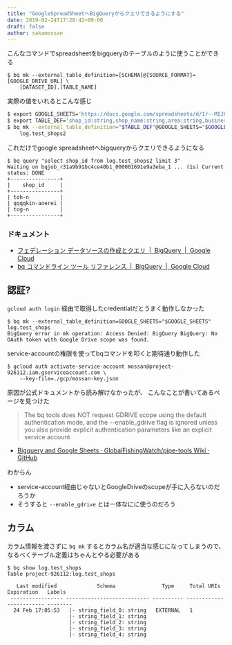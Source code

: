 ```yaml
---
title: "GoogleSpreadSheetへBigQueryからクエリできるようにする"
date: 2019-02-24T17:28:42+09:00
draft: false
author: sakamossan
---
```


こんなコマンドでspreadsheetをbigqueryのテーブルのように使うことができる

```
$ bq mk --external_table_definition=[SCHEMA]@[SOURCE_FORMAT]=[GOOGLE_DRIVE_URL] \
    [DATASET_ID].[TABLE_NAME]
```

実際の値をいれるとこんな感じ

```bash
$ export GOOGLE_SHEETS='https://docs.google.com/spreadsheets/d/1r--MIJGEuZSgx9KMQxyAOL9S80cZaV8BM/edit#gid=1436148405'
$ export TABLE_DEF='shop_id:string,shop_name:string,area:string,business:string,genre:string'
$ bq mk --external_table_definition="$TABLE_DEF"@GOOGLE_SHEETS="$GOOGLE_SHEETS" \
    log.test_shops2
```

これだけでgoogle spreadsheetへbigqueryからクエリできるようになる

```console
$ bq query "select shop_id from log.test_shops2 limit 3"
Waiting on bqjob_r31a9b91bc4ce40b1_000001691e9a3eba_1 ... (1s) Current status: DONE
+----------------+
|    shop_id     |
+----------------+
| toh-n          |
| qqqqkin-aoerei |
| tog-n          |
+----------------+
```

### ドキュメント

- [フェデレーション データソースの作成とクエリ  |  BigQuery  |  Google Cloud](https://cloud.google.com/bigquery/federated-data-sources?hl=ja#creating_a_federated_table_using_google_drive)
- [bq コマンドライン ツール リファレンス  |  BigQuery  |  Google Cloud](https://cloud.google.com/bigquery/docs/reference/bq-cli-reference?authuser=0&hl=ja#bq_mk)


## 認証?

`gcloud auth login` 経由で取得したcredentialだとうまく動作しなかった

```console
$ bq mk --external_table_definition=GOOGLE_SHEETS="$GOOGLE_SHEETS" log.test_shops
BigQuery error in mk operation: Access Denied: BigQuery BigQuery: No OAuth token with Google Drive scope was found.
```

service-accountの権限を使ってbqコマンドを叩くと期待通り動作した

```
$ gcloud auth activate-service-account mossan@project-926112.iam.gserviceaccount.com \
    --key-file=./gcp/mossan-key.json
```

原因が公式ドキュメントから読み解けなかったが、
こんなことが書いてあるページを見つけた

> The bq tools does NOT request GDRIVE scope using the default authentication mode, and the --enable_gdrive flag is ignored unless you also provide explicit authentication parameters like an explicit service account

- [Bigquery and Google Sheets · GlobalFishingWatch/pipe-tools Wiki · GitHub](https://github.com/GlobalFishingWatch/pipe-tools/wiki/Bigquery-and-Google-Sheets)

わからん

- service-account経由じゃないとGoogleDriveのscopeが手に入らないのだろうか
- そうすると `--enable_gdrive` とは一体なにに使うのだろう

## カラム

カラム情報を渡さずに `bq mk` するとカラム名が適当な感じになってしまうので、
なるべくテーブル定義はちゃんとやる必要がある

```console
$ bq show log.test_shops
Table project-926112:log.test_shops

   Last modified             Schema               Type     Total URIs   Expiration   Labels
 ----------------- --------------------------- ---------- ------------ ------------ --------
  24 Feb 17:05:53   |- string_field_0: string   EXTERNAL   1
                    |- string_field_1: string
                    |- string_field_2: string
                    |- string_field_3: string
                    |- string_field_4: string
```
